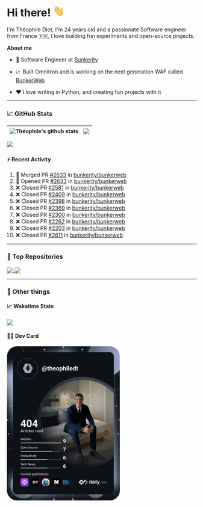 # Hi there! <img src="./wave.gif" width="30px" height="30px" />

I'm Théophile Diot, I'm 24 years old and a passionate Software engineer from France 🇫🇷, I love building fun experiments and open-source projects.

**About me**

- 💼 Software Engineer at [Bunkerity](https://www.bunkerity.com/)

- 📈 Built Omnitron and is working on the next generation WAF called [BunkerWeb](https://www.bunkerweb.io)

- ❤️ I love writing in Python, and creating fun projects with it

---

### 📈 GitHub Stats

| <img align="center" src="https://github-readme-stats.vercel.app/api?username=TheophileDiot&show_icons=true&include_all_commits=true&theme=algolia&hide_border=true&rank_icon=github" alt="Théophile's github stats" /> | <img align="center" src="https://github-readme-stats.vercel.app/api/top-langs/?username=TheophileDiot&layout=compact&theme=algolia&hide_border=true" /> |
| ---------------------------------------------------------------------------------------------------------------------------------------------------------------------------------------------------------------------- | ------------------------------------------------------------------------------------------------------------------------------------------------------- |

![](https://github-readme-activity-graph.vercel.app/graph?username=TheophileDiot&theme=tokyo-night)

#### :zap: Recent Activity

<!--START_SECTION:activity-->
1. 🎉 Merged PR [#2633](https://github.com/bunkerity/bunkerweb/pull/2633) in [bunkerity/bunkerweb](https://github.com/bunkerity/bunkerweb)
2. 💪 Opened PR [#2633](https://github.com/bunkerity/bunkerweb/pull/2633) in [bunkerity/bunkerweb](https://github.com/bunkerity/bunkerweb)
3. ❌ Closed PR [#2581](https://github.com/bunkerity/bunkerweb/pull/2581) in [bunkerity/bunkerweb](https://github.com/bunkerity/bunkerweb)
4. ❌ Closed PR [#2409](https://github.com/bunkerity/bunkerweb/pull/2409) in [bunkerity/bunkerweb](https://github.com/bunkerity/bunkerweb)
5. ❌ Closed PR [#2398](https://github.com/bunkerity/bunkerweb/pull/2398) in [bunkerity/bunkerweb](https://github.com/bunkerity/bunkerweb)
6. ❌ Closed PR [#2369](https://github.com/bunkerity/bunkerweb/pull/2369) in [bunkerity/bunkerweb](https://github.com/bunkerity/bunkerweb)
7. ❌ Closed PR [#2300](https://github.com/bunkerity/bunkerweb/pull/2300) in [bunkerity/bunkerweb](https://github.com/bunkerity/bunkerweb)
8. ❌ Closed PR [#2262](https://github.com/bunkerity/bunkerweb/pull/2262) in [bunkerity/bunkerweb](https://github.com/bunkerity/bunkerweb)
9. ❌ Closed PR [#2203](https://github.com/bunkerity/bunkerweb/pull/2203) in [bunkerity/bunkerweb](https://github.com/bunkerity/bunkerweb)
10. ❌ Closed PR [#2611](https://github.com/bunkerity/bunkerweb/pull/2611) in [bunkerity/bunkerweb](https://github.com/bunkerity/bunkerweb)
<!--END_SECTION:activity-->

---

### 🔧 Top Repositories

<a href="https://github.com/bunkerity/bunkerweb">
  <img align="center" src="https://github-readme-stats.vercel.app/api/pin/?username=Bunkerity&repo=bunkerweb&theme=algolia" />
</a>
<a href="https://github.com/TheophileDiot/Omnitron">
  <img align="center" src="https://github-readme-stats.vercel.app/api/pin/?username=TheophileDiot&repo=Omnitron&theme=algolia" />
</a>

---

### 🎉 Other things

#### 📈 Wakatime Stats

<a href="https://wakatime.com/@theophile_bunkerity">
  <img align="center" src="https://github-readme-stats.vercel.app/api/wakatime?username=3aa5ce41-c253-43d9-8441-a721e446a45f&layout=compact&theme=algolia" />
</a>

#### 👨‍💻 Dev Card

<a href="https://app.daily.dev/TheophileDt">
  <img src="./devcard.svg" width="300" alt="Théophile Diot's Dev Card"/>
</a>
